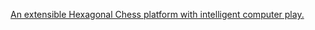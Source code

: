 [An extensible Hexagonal Chess platform with intelligent computer play.](https://github.com/jaycoskey/Games_Hexchess)

